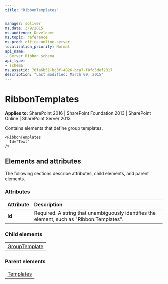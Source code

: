 ```yaml
---
title: "RibbonTemplates"


manager: soliver
ms.date: 3/9/2015
ms.audience: Developer
ms.topic: reference
ms.prod: office-online-server
localization_priority: Normal
api_name:
- Server Ribbon schema
api_type:
- schema
ms.assetid: 76fa6b51-bc3f-4826-bca7-f8fd5def2317
description: "Last modified: March 09, 2015"
---
```


# RibbonTemplates

 
  
 **Applies to:** SharePoint 2016 | SharePoint Foundation 2013 | SharePoint Online | SharePoint Server 2013
  
Contains elements that define group templates.
  
```
<RibbonTemplates
  Id="Text"
/>
```

## Elements and attributes

The following sections describe attributes, child elements, and parent elements.

### Attributes

|**Attribute**|**Description**|
|:-----|:-----|
|**Id** <br/> |Required. A string that unambiguously identifies the element, such as "Ribbon.Templates".  <br/> |
   
### Child elements

||
|:-----|
|[GroupTemplate](grouptemplate-element.md)|
   
### Parent elements

||
|:-----|
|[Templates](templates-element.md)|
   

